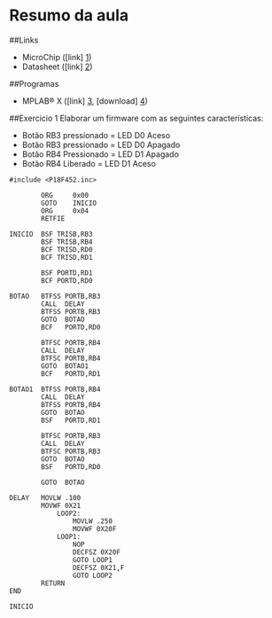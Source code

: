 # Resumo da aula

##Links
- MicroChip ([link] [1])
- Datasheet ([link] [2])

##Programas
- MPLAB® X ([link] [3], [download] [4])



##Exercicio 1
Elaborar um firmware com as seguintes características:
- Botão RB3 pressionado = LED D0 Aceso
- Botão RB3 pressionado = LED D0 Apagado
- Botão RB4 Pressionado = LED D1 Apagado
- Botão RB4 Liberado = LED D1 Aceso

```assembly
#include <P18F452.inc>

        ORG     0x00        
        GOTO    INICIO
        ORG     0x04
        RETFIE

INICIO  BSF TRISB,RB3
        BSF TRISB,RB4
		BCF TRISD,RD0
   		BCF TRISD,RD1

        BSF PORTD,RD1
        BCF PORTD,RD0

BOTAO	BTFSS PORTB,RB3
        CALL  DELAY
        BTFSS PORTB,RB3
        GOTO  BOTAO
        BCF   PORTD,RD0

		BTFSC PORTB,RB4
        CALL  DELAY
        BTFSC PORTB,RB4
        GOTO  BOTAO1
        BCF   PORTD,RD1

BOTAO1	BTFSS PORTB,RB4
        CALL  DELAY
        BTFSS PORTB,RB4
        GOTO  BOTAO
        BSF   PORTD,RD1
		
		BTFSC PORTB,RB3
        CALL  DELAY
        BTFSC PORTB,RB3
        GOTO  BOTAO
        BSF   PORTD,RD0

	    GOTO  BOTAO

DELAY   MOVLW .100
        MOVWF 0X21
            LOOP2:
                MOVLW .250
                MOVWF 0X20F
            LOOP1:
                NOP
                DECFSZ 0X20F
                GOTO LOOP1
                DECFSZ 0X21,F
                GOTO LOOP2
        RETURN
END

INICIO
```


[1]:http://www.microchip.com
[2]:http://ww1.microchip.com/downloads/en/DeviceDoc/39564c.pdf
[3]:http://www.microchip.com/pagehandler/en-us/family/mplabx/
[4]:http://ww1.microchip.com/downloads/en/DeviceDoc/MPLAB_IDE_8_50.zip
